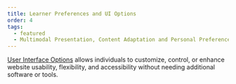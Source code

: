 ```yaml
---
title: Learner Preferences and UI Options
order: 4
tags:
  - featured
  - Multimodal Presentation, Content Adaptation and Personal Preferences
---
```

[User Interface Options](/ui-options/) allows individuals to customize, control, or enhance
website usability, flexibility, and accessibility without needing additional software or tools.
